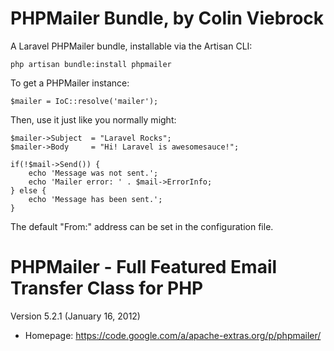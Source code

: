 # PHPMailer Bundle, by Colin Viebrock

A Laravel PHPMailer bundle, installable via the Artisan CLI:

	php artisan bundle:install phpmailer

To get a PHPMailer instance:

	$mailer = IoC::resolve('mailer');

Then, use it just like you normally might:

	$mailer->Subject  = "Laravel Rocks";
	$mailer->Body     = "Hi! Laravel is awesomesauce!";

	if(!$mail->Send()) {
		echo 'Message was not sent.';
		echo 'Mailer error: ' . $mail->ErrorInfo;
	} else {
		echo 'Message has been sent.';
	}

The default "From:" address can be set in the configuration file.


# PHPMailer - Full Featured Email Transfer Class for PHP

Version 5.2.1 (January 16, 2012)

- Homepage: https://code.google.com/a/apache-extras.org/p/phpmailer/
